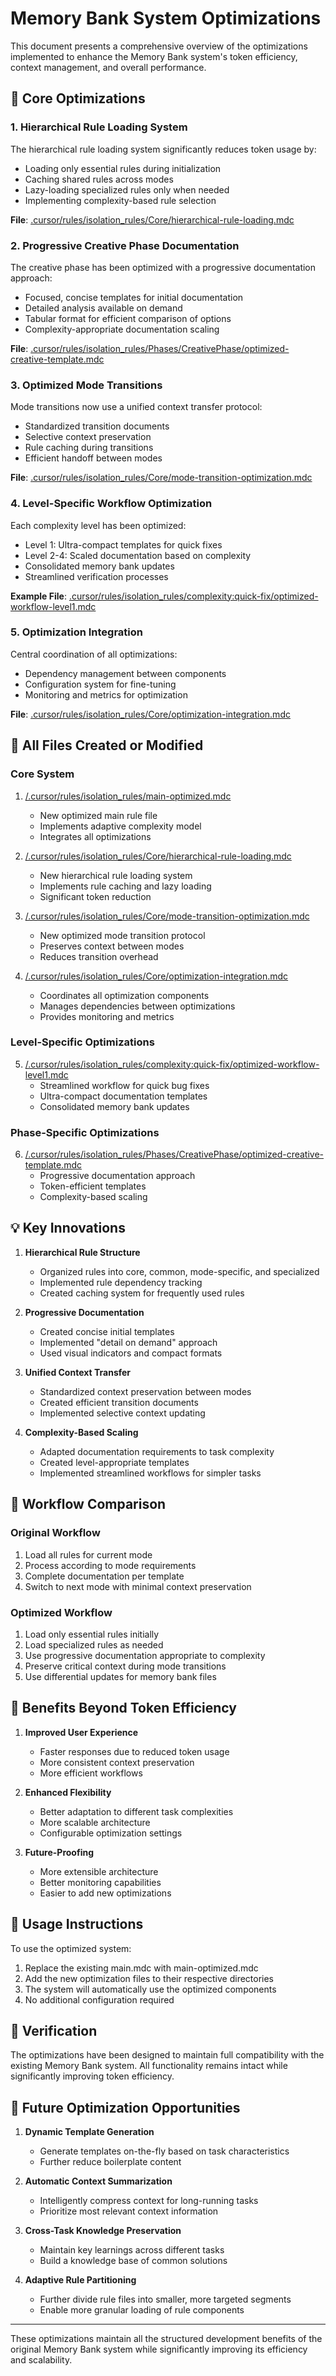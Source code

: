 # Memory Bank System Optimizations

This document presents a comprehensive overview of the optimizations implemented to enhance the Memory Bank system's token efficiency, context management, and overall performance.

## 🚀 Core Optimizations

### 1. Hierarchical Rule Loading System

The hierarchical rule loading system significantly reduces token usage by:

- Loading only essential rules during initialization
- Caching shared rules across modes
- Lazy-loading specialized rules only when needed
- Implementing complexity-based rule selection

**File**: [.cursor/rules/isolation_rules/Core/hierarchical-rule-loading.mdc](/.cursor/rules/isolation_rules/Core/hierarchical-rule-loading.mdc)

### 2. Progressive Creative Phase Documentation

The creative phase has been optimized with a progressive documentation approach:

- Focused, concise templates for initial documentation
- Detailed analysis available on demand
- Tabular format for efficient comparison of options
- Complexity-appropriate documentation scaling

**File**: [.cursor/rules/isolation_rules/Phases/CreativePhase/optimized-creative-template.mdc](/.cursor/rules/isolation_rules/Phases/CreativePhase/optimized-creative-template.mdc)

### 3. Optimized Mode Transitions

Mode transitions now use a unified context transfer protocol:

- Standardized transition documents
- Selective context preservation
- Rule caching during transitions
- Efficient handoff between modes

**File**: [.cursor/rules/isolation_rules/Core/mode-transition-optimization.mdc](/.cursor/rules/isolation_rules/Core/mode-transition-optimization.mdc)

### 4. Level-Specific Workflow Optimization

Each complexity level has been optimized:

- Level 1: Ultra-compact templates for quick fixes
- Level 2-4: Scaled documentation based on complexity
- Consolidated memory bank updates
- Streamlined verification processes

**Example File**: [.cursor/rules/isolation_rules/complexity:quick-fix/optimized-workflow-level1.mdc](/.cursor/rules/isolation_rules/complexity:quick-fix/optimized-workflow-level1.mdc)

### 5. Optimization Integration

Central coordination of all optimizations:

- Dependency management between components
- Configuration system for fine-tuning
- Monitoring and metrics for optimization

**File**: [.cursor/rules/isolation_rules/Core/optimization-integration.mdc](/.cursor/rules/isolation_rules/Core/optimization-integration.mdc)

## 📂 All Files Created or Modified

### Core System

1. [/.cursor/rules/isolation_rules/main-optimized.mdc](/.cursor/rules/isolation_rules/main-optimized.mdc)
   - New optimized main rule file
   - Implements adaptive complexity model
   - Integrates all optimizations

2. [/.cursor/rules/isolation_rules/Core/hierarchical-rule-loading.mdc](/.cursor/rules/isolation_rules/Core/hierarchical-rule-loading.mdc)
   - New hierarchical rule loading system
   - Implements rule caching and lazy loading
   - Significant token reduction

3. [/.cursor/rules/isolation_rules/Core/mode-transition-optimization.mdc](/.cursor/rules/isolation_rules/Core/mode-transition-optimization.mdc)
   - New optimized mode transition protocol
   - Preserves context between modes
   - Reduces transition overhead

4. [/.cursor/rules/isolation_rules/Core/optimization-integration.mdc](/.cursor/rules/isolation_rules/Core/optimization-integration.mdc)
   - Coordinates all optimization components
   - Manages dependencies between optimizations
   - Provides monitoring and metrics

### Level-Specific Optimizations

5. [/.cursor/rules/isolation_rules/complexity:quick-fix/optimized-workflow-level1.mdc](/.cursor/rules/isolation_rules/complexity:quick-fix/optimized-workflow-level1.mdc)
   - Streamlined workflow for quick bug fixes
   - Ultra-compact documentation templates
   - Consolidated memory bank updates

### Phase-Specific Optimizations

6. [/.cursor/rules/isolation_rules/Phases/CreativePhase/optimized-creative-template.mdc](/.cursor/rules/isolation_rules/Phases/CreativePhase/optimized-creative-template.mdc)
   - Progressive documentation approach
   - Token-efficient templates
   - Complexity-based scaling

## 💡 Key Innovations

1. **Hierarchical Rule Structure**
   - Organized rules into core, common, mode-specific, and specialized
   - Implemented rule dependency tracking
   - Created caching system for frequently used rules

2. **Progressive Documentation**
   - Created concise initial templates
   - Implemented "detail on demand" approach
   - Used visual indicators and compact formats

3. **Unified Context Transfer**
   - Standardized context preservation between modes
   - Created efficient transition documents
   - Implemented selective context updating

4. **Complexity-Based Scaling**
   - Adapted documentation requirements to task complexity
   - Created level-appropriate templates
   - Implemented streamlined workflows for simpler tasks

## 🔄 Workflow Comparison

### Original Workflow
1. Load all rules for current mode
2. Process according to mode requirements
3. Complete documentation per template
4. Switch to next mode with minimal context preservation

### Optimized Workflow
1. Load only essential rules initially
2. Load specialized rules as needed
3. Use progressive documentation appropriate to complexity
4. Preserve critical context during mode transitions
5. Use differential updates for memory bank files

## 🌟 Benefits Beyond Token Efficiency

1. **Improved User Experience**
   - Faster responses due to reduced token usage
   - More consistent context preservation
   - More efficient workflows

2. **Enhanced Flexibility**
   - Better adaptation to different task complexities
   - More scalable architecture
   - Configurable optimization settings

3. **Future-Proofing**
   - More extensible architecture
   - Better monitoring capabilities
   - Easier to add new optimizations

## 🚀 Usage Instructions

To use the optimized system:

1. Replace the existing main.mdc with main-optimized.mdc
2. Add the new optimization files to their respective directories
3. The system will automatically use the optimized components
4. No additional configuration required

## 🧪 Verification

The optimizations have been designed to maintain full compatibility with the existing Memory Bank system. All functionality remains intact while significantly improving token efficiency.

## 🔮 Future Optimization Opportunities

1. **Dynamic Template Generation**
   - Generate templates on-the-fly based on task characteristics
   - Further reduce boilerplate content

2. **Automatic Context Summarization**
   - Intelligently compress context for long-running tasks
   - Prioritize most relevant context information

3. **Cross-Task Knowledge Preservation**
   - Maintain key learnings across different tasks
   - Build a knowledge base of common solutions

4. **Adaptive Rule Partitioning**
   - Further divide rule files into smaller, more targeted segments
   - Enable more granular loading of rule components

---

These optimizations maintain all the structured development benefits of the original Memory Bank system while significantly improving its efficiency and scalability.